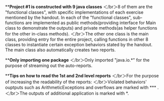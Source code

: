 ********Project #1 is constructed with 9 java classes******
   ＜/br＞8 of them are the "functional classes", with specific implementations of each exercise mentioned by the handout. In each of the "functional classes", sub-functions are implemented as public methods(providing interface for Main class to demonstrate the outputs) and private methods(as helper functions for the other in-class methods). 
    ＜/br＞The other one class is the main class, providing entry for the entire project, calling functions in other 8 classes to instantiate certain exception behaviors stated by the handout. The main class also automatically creates two reports.
    
    
    
********Only importing one package******
   ＜/br＞Only imported "java.io.*" for the purpose of streaming out the auto-reports.



********Tips on how to read the 1st and 2nd level reports******
    ＜/br＞For the purpose of increasing the readability of the reports:
    ＜/br＞Violated behaviors' ouptputs such as ArithmeticExceptions and overflows are marked with *** .
    ＜/br＞The outputs of additional application is marked with *.
